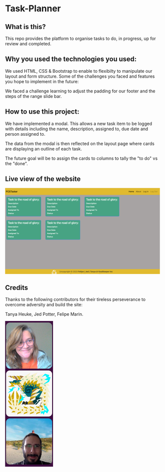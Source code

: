 # Task-Planner

## What is this?

This repo provides the platform to organise tasks to do, in progress, up for review and completed.

## Why you used the technologies you used:

We used HTML, CSS & Bootstrap to enable to flexibilty to manipulate our layout and form structure.
Some of the challenges you faced and features you hope to implement in the future:

We faced a challenge learning to adjust the padding for our footer and the steps of the range slide bar.

## How to use this project:

We have implemented a modal. This allows a new task item to be logged with details including the name, description, assigned to, due date and person assigned to.

The data from the modal is then reflected on the layout page where cards are displaying an outline of each task.

The future goal will be to assign the cards to columns to tally the "to do" vs the "done".

## Live view of the website

![](./Images/live-site.png)

## Credits

Thanks to the following contributors for their tireless perseverance to overcome adversity and build the site:

Tanya Heuke, Jed Potter, Felipe Marin.

![](./Images/credits-image.png)
